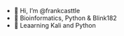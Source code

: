 - 👋 Hi, I’m @frankcasttle
- 👀 Bioinformatics, Python & Blink182 
- 🌱 Leaarning Kali and Python

<!---
frankcasttle/frankcasttle is a ✨ special ✨ repository because its `README.md` (this file) appears on your GitHub profile.
You can click the Preview link to take a look at your changes.
--->
